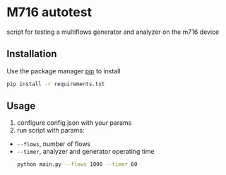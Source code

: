 # M716 autotest
script for testing a multiflows generator and analyzer on the m716 device

## Installation 
Use the package manager [pip](https://pip.pypa.io/en/stable/) to install 

```bash
pip install -r requirements.txt
```

## Usage
1. configure config.json with your params
2. run script with params:
- `--flows`, number of flows
- `--timer`, analyzer and generator operating time
    ``` bash
    python main.py --flows 1000 --timer 60
    ```
